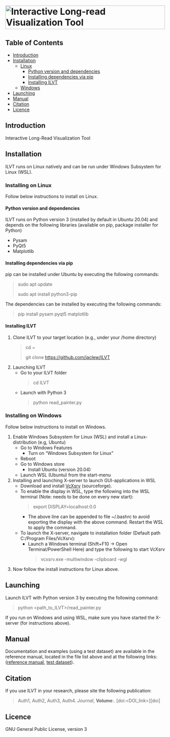 # <img src="https://github.com/jaclew/IVLT/blob/main/ILVT.png" alt="Interactive Long-read Visualization Tool" width="500" height="74" align="middle">

## Table of Contents
* [Introduction](https://github.com/jaclew/IVLT/#introduction)
* [Installation](https://github.com/jaclew/IVLT/#installation)
  * [Linux](https://github.com/jaclew/IVLT/#installing-on-linux)
    * [Python version and dependencies](https://github.com/jaclew/IVLT/#python-version-and-dependencies)
    * [Installing dependencies via pip](https://github.com/jaclew/IVLT/#installing-dependencies-via-pip)
    * [Installing ILVT](https://github.com/jaclew/IVLT/#installing-ILVT)
  * [Windows](https://github.com/jaclew/IVLT/#installing-on-windows)
* [Launching](https://github.com/jaclew/IVLT/#launching)
* [Manual](https://github.com/jaclew/IVLT/#manual)
* [Citation](https://github.com/jaclew/IVLT/#citation)
* [Licence](https://github.com/jaclew/IVLT/#licence)


## Introduction
Interactive Long-Read Visualization Tool

## Installation
ILVT runs on Linux natively and can be run under Windows Subsystem for Linux (WSL).

### Installing on Linux
Follow below instructions to install on Linux.

#### Python version and dependencies
ILVT runs on Python version 3 (installed by default in Ubuntu 20.04) and depends on the following libraries (available on pip, package installer for Python)
* Pysam 
* PyQt5 
* Matplotlib 

#### Installing dependencies via pip
pip can be installed under Ubuntu by executing the following commands:
  > sudo apt update 
  > 
  > sudo apt install python3-pip 

The dependencies can be installed by executing the following commands:
  > pip install pysam pyqt5 matplotlib

#### Installing ILVT
1. Clone ILVT to your target location (e.g., under your /home directory)
     > cd ~
     > 
     > git clone https://github.com/jaclew/ILVT
2. Launching ILVT
   * Go to your ILVT folder
       > cd ILVT
   * Launch with Python 3
       > python read_painter.py

### Installing on Windows
Follow below instructions to install on Windows.
1. Enable Windows Subsystem for Linux (WSL) and install a Linux-distribution (e.g, Ubuntu)
   * Go to Windows Features
     * Turn on “Windows Subsystem for Linux” 
   * Reboot 
   * Go to Windows store
     * Install Ubuntu (version 20.04)
   * Launch WSL (Ubuntu) from the start-menu 
2. Installing and launching X-server to launch GUI-applications in WSL
   * Download and install <a href="https://sourceforge.net/projects/vcxsrv/" target="_blank">VcXsrv</a> (sourceforge).
   * To enable the display in WSL, type the following into the WSL terminal (Note: needs to be done on every new start):
       > export DISPLAY=localhost:0.0
     * The above line can be appended to file ~/.bashrc to avoid exporting the display with the above command. Restart the WSL to apply the command.
   * To launch the X-server, navigate to installation folder (Default path C:/Program Files/VcXsrv):
     * Launch a Windows terminal (Shift+F10 -> Open Terminal/PowerShell Here) and type the following to start VcXsrv
       > vcxsrv.exe -multiwindow -clipboard -wgl
3. Now follow the install instructions for Linux above.

## Launching
Launch ILVT with Python version 3 by executing the following command:
> python <path_to_ILVT>/read_painter.py

If you run on Windows and using WSL, make sure you have started the X-server (for instructions above).

## Manual
Documentation and examples (using a test dataset) are available in the reference manual, located in the file list above and at the following links: (<a href="https://github.com/jaclew/IVLT/raw/main/reference_manual.docx" target="_blank">reference manual</a>, <a href="https://github.com/jaclew/IVLT/tree/main/test_data" target="_blank">test dataset</a>).

## Citation
If you use ILVT in your research, please site the following publication:
> Auth1, Auth2, Auth3, Auth4.
> *Journal*, **Volume**:<pages>. [doi:<DOI_link>][doi]

## Licence
GNU General Public License, version 3

